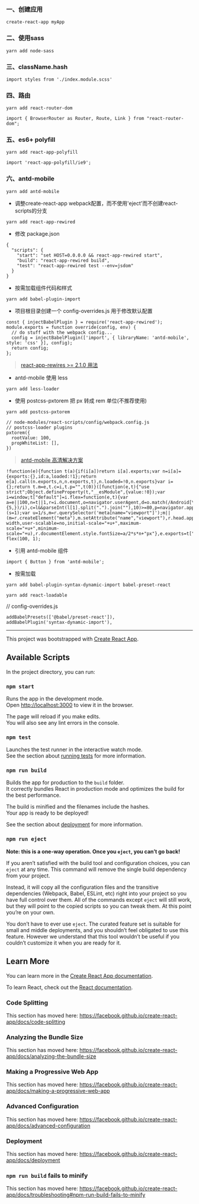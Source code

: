 ### 一、创建应用
```
create-react-app myApp
```

### 二、使用sass
```
yarn add node-sass
```

### 三、className.hash
```
import styles from './index.module.scss'
```

### 四、路由
```
yarn add react-router-dom

import { BrowserRouter as Router, Route, Link } from "react-router-dom";
```

### 五、es6+ polyfill
```
yarn add react-app-polyfill

import 'react-app-polyfill/ie9';
```

### 六、antd-mobile
```
yarn add antd-mobile
```
- 调整create-react-app webpack配置，而不使用'eject'而不创建react-scripts的分支
```
yarn add react-app-rewired
```
- 修改 package.json
```
{
  "scripts": {
    "start": "set HOST=0.0.0.0 && react-app-rewired start",
    "build": "react-app-rewired build",
    "test": "react-app-rewired test --env=jsdom"
  }
}

```
- 按需加载组件代码和样式
```
yarn add babel-plugin-import
```
- 项目根目录创建一个 config-overrides.js 用于修改默认配置
```
const { injectBabelPlugin } = require('react-app-rewired');
module.exports = function override(config, env) {
  // do stuff with the webpack config...
  config = injectBabelPlugin(['import', { libraryName: 'antd-mobile', style: 'css' }], config);
  return config;
};
```
> [react-app-rewires >= 2.1.0 用法](https://juejin.im/post/5b20a3546fb9a01e312833d5)
- antd-mobile 使用 less 
```
yarn add less-loader
```
- 使用 postcss-pxtorem 把 px 转成 rem 单位(不推荐使用)
```
yarn add postcss-pxtorem

// node-modules/react-scripts/config/webpack.config.js
// postcss-loader plugins
pxtorem({
  rootValue: 100,
  propWhiteList: [],
})
```
> [antd-mobile 高清解决方案](https://github.com/ant-design/ant-design-mobile/wiki/HD)
```
!function(e){function t(a){if(i[a])return i[a].exports;var n=i[a]={exports:{},id:a,loaded:!1};return e[a].call(n.exports,n,n.exports,t),n.loaded=!0,n.exports}var i={};return t.m=e,t.c=i,t.p="",t(0)}([function(e,t){"use strict";Object.defineProperty(t,"__esModule",{value:!0});var i=window;t["default"]=i.flex=function(e,t){var a=e||100,n=t||1,r=i.document,o=navigator.userAgent,d=o.match(/Android[\S\s]+AppleWebkit\/(\d{3})/i),l=o.match(/U3\/((\d+|\.){5,})/i),c=l&&parseInt(l[1].split(".").join(""),10)>=80,p=navigator.appVersion.match(/(iphone|ipad|ipod)/gi),s=i.devicePixelRatio||1;p||d&&d[1]>534||c||(s=1);var u=1/s,m=r.querySelector('meta[name="viewport"]');m||(m=r.createElement("meta"),m.setAttribute("name","viewport"),r.head.appendChild(m)),m.setAttribute("content","width=device-width,user-scalable=no,initial-scale="+u+",maximum-scale="+u+",minimum-scale="+u),r.documentElement.style.fontSize=a/2*s*n+"px"},e.exports=t["default"]}]);
flex(100, 1);
```
- 引用 antd-mobile 组件
```
import { Button } from 'antd-mobile';
```
- 按需加载
```
yarn add babel-plugin-syntax-dynamic-import babel-preset-react

yarn add react-loadable
```
// config-overrides.js
```
addBabelPresets(['@babel/preset-react']),
addBabelPlugin('syntax-dynamic-import'),
```

---

This project was bootstrapped with [Create React App](https://github.com/facebook/create-react-app).

## Available Scripts

In the project directory, you can run:

### `npm start`

Runs the app in the development mode.<br>
Open [http://localhost:3000](http://localhost:3000) to view it in the browser.

The page will reload if you make edits.<br>
You will also see any lint errors in the console.

### `npm test`

Launches the test runner in the interactive watch mode.<br>
See the section about [running tests](https://facebook.github.io/create-react-app/docs/running-tests) for more information.

### `npm run build`

Builds the app for production to the `build` folder.<br>
It correctly bundles React in production mode and optimizes the build for the best performance.

The build is minified and the filenames include the hashes.<br>
Your app is ready to be deployed!

See the section about [deployment](https://facebook.github.io/create-react-app/docs/deployment) for more information.

### `npm run eject`

**Note: this is a one-way operation. Once you `eject`, you can’t go back!**

If you aren’t satisfied with the build tool and configuration choices, you can `eject` at any time. This command will remove the single build dependency from your project.

Instead, it will copy all the configuration files and the transitive dependencies (Webpack, Babel, ESLint, etc) right into your project so you have full control over them. All of the commands except `eject` will still work, but they will point to the copied scripts so you can tweak them. At this point you’re on your own.

You don’t have to ever use `eject`. The curated feature set is suitable for small and middle deployments, and you shouldn’t feel obligated to use this feature. However we understand that this tool wouldn’t be useful if you couldn’t customize it when you are ready for it.

## Learn More

You can learn more in the [Create React App documentation](https://facebook.github.io/create-react-app/docs/getting-started).

To learn React, check out the [React documentation](https://reactjs.org/).

### Code Splitting

This section has moved here: https://facebook.github.io/create-react-app/docs/code-splitting

### Analyzing the Bundle Size

This section has moved here: https://facebook.github.io/create-react-app/docs/analyzing-the-bundle-size

### Making a Progressive Web App

This section has moved here: https://facebook.github.io/create-react-app/docs/making-a-progressive-web-app

### Advanced Configuration

This section has moved here: https://facebook.github.io/create-react-app/docs/advanced-configuration

### Deployment

This section has moved here: https://facebook.github.io/create-react-app/docs/deployment

### `npm run build` fails to minify

This section has moved here: https://facebook.github.io/create-react-app/docs/troubleshooting#npm-run-build-fails-to-minify
